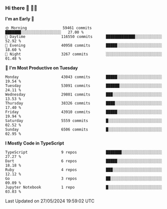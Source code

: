 ### Hi there 👋 🧑‍💻



<!--START_SECTION:waka-->
**I'm an Early 🐤** 

```text
🌞 Morning                59461 commits       ███████░░░░░░░░░░░░░░░░░░   27.00 % 
🌆 Daytime                116550 commits      █████████████░░░░░░░░░░░░   52.92 % 
🌃 Evening                40958 commits       █████░░░░░░░░░░░░░░░░░░░░   18.60 % 
🌙 Night                  3267 commits        ░░░░░░░░░░░░░░░░░░░░░░░░░   01.48 % 
```
📅 **I'm Most Productive on Tuesday** 

```text
Monday                   43043 commits       █████░░░░░░░░░░░░░░░░░░░░   19.54 % 
Tuesday                  53091 commits       ██████░░░░░░░░░░░░░░░░░░░   24.11 % 
Wednesday                29801 commits       ███░░░░░░░░░░░░░░░░░░░░░░   13.53 % 
Thursday                 38326 commits       ████░░░░░░░░░░░░░░░░░░░░░   17.40 % 
Friday                   43910 commits       █████░░░░░░░░░░░░░░░░░░░░   19.94 % 
Saturday                 5559 commits        █░░░░░░░░░░░░░░░░░░░░░░░░   02.52 % 
Sunday                   6506 commits        █░░░░░░░░░░░░░░░░░░░░░░░░   02.95 % 
```


**I Mostly Code in TypeScript** 

```text
TypeScript               9 repos             ███████░░░░░░░░░░░░░░░░░░   27.27 % 
Dart                     6 repos             █████░░░░░░░░░░░░░░░░░░░░   18.18 % 
Ruby                     4 repos             ███░░░░░░░░░░░░░░░░░░░░░░   12.12 % 
Go                       3 repos             ██░░░░░░░░░░░░░░░░░░░░░░░   09.09 % 
Jupyter Notebook         1 repo              █░░░░░░░░░░░░░░░░░░░░░░░░   03.03 % 
```




 Last Updated on 27/05/2024 19:59:02 UTC
<!--END_SECTION:waka-->


